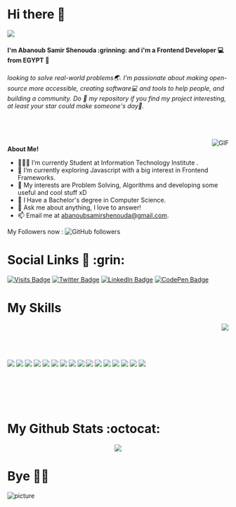 
<h1> Hi there 👋 </h1>
<img src="https://github.githubassets.com/images/modules/site/social-cards/github-social.png"/>
<h4>  I'm Abanoub Samir Shenouda  :grinning: and i'm a Frontend Developer 💻 from EGYPT 🐪<h3>
<h6>looking to solve real-world problems🌏. I'm passionate about making open-source more accessible, creating software💻 and tools to help people, and building a community. Do 🌟 my repository if you find my project interesting, at least your star could make someone's day🙏.</h4>

  </br>
  </br>

  <img align="right" alt="GIF" src="https://i.pinimg.com/originals/e4/26/70/e426702edf874b181aced1e2fa5c6cde.gif" />

**About Me!**

- 👨🏽‍💻 I’m currently Student at Information Technology Institute .
- 🌱 I’m currently exploring Javascript with a big interest in Frontend Frameworks. 
- 🤔 My interests are Problem Solving, Algorithms and developing some useful and cool stuff xD
- 💼 I Have a Bachelor's degree in Computer Science.
- 💬 Ask me about anything, I love to answer!
- 📫 Email me at [abanoubsamirshenouda@gmail.com](mailto:zamran.butt.1@gmail.com).
  

My Followers now : <img alt="GitHub followers" src="https://img.shields.io/github/followers/abanoubsamir-28?label=My%20Followers&style=social">

  
  
<h1> Social Links 🔗 :grin: </h1>
  
[![Visits Badge](https://badges.pufler.dev/visits/abanoubsamir-28/abanoubsamir-28)](https:braydoncoyer.dev)
[![Twitter Badge](https://img.shields.io/badge/Twitter-Profile-informational?style=flat&logo=twitter&logoColor=white&color=1CA2F1)](https://twitter.com/abanoubsamaan98)
[![LinkedIn Badge](https://img.shields.io/badge/LinkedIn-Profile-informational?style=flat&logo=linkedin&logoColor=white&color=0D76A8)](https://www.linkedin.com/in/abanoubsamir98/)
[![CodePen Badge](https://img.shields.io/badge/CodePen-Profile-informational?style=flat&logo=codepen&logoColor=white&color=black)](https://codepen.io/abanoubsamir-28)

<h1>My Skills</h1>

<img align="right" src="https://github-readme-stats.vercel.app/api/top-langs/?username=abanoubsamir-28&count_private=true&theme=dracula">
  </br>
  </br>
    </br>
  </br>
  
![](https://img.shields.io/badge/Code-Angular-informational?style=flat&logo=angular&logoColor=white&color=4AB197)
![](https://img.shields.io/badge/Code-NgRx-informational?style=flat&logo=angular&logoColor=white&color=4AB197)
![](https://img.shields.io/badge/Code-React-informational?style=flat&logo=react&logoColor=white&color=4AB197)
![](https://img.shields.io/badge/Code-Redux-informational?style=flat&logo=Redux&logoColor=white&color=4AB197)
![](https://img.shields.io/badge/Code-JavaScript-informational?style=flat&logo=JavaScript&logoColor=white&color=4AB197)
![](https://img.shields.io/badge/Code-TypeScript-informational?style=flat&logo=TypeScript&logoColor=white&color=4AB197)
![](https://img.shields.io/badge/Style-CSS-informational?style=flat&logo=css3&logoColor=white&color=4AB197)
![](https://img.shields.io/badge/Style-Sass-informational?style=flat&logo=Sass&logoColor=white&color=4AB197)
![](https://img.shields.io/badge/Style-Bootstrap-informational?style=flat&logo=Bootstrap&logoColor=white&color=4AB197)
![](https://img.shields.io/badge/Style-MaterialUi-informational?style=flat&logo=Materialui&logoColor=white&color=4AB197)
![](https://img.shields.io/badge/Test-Jasmine-informational?style=flat&logo=Jasmine&logoColor=white&color=4AB197)
![](https://img.shields.io/badge/Tools-Netlify-informational?style=flat&logo=netlify&logoColor=white&color=4AB197)
![](https://img.shields.io/badge/Tools-AdobeXD-informational?style=flat&logo=Adobe-XD&logoColor=white&color=4AB197)
![](https://img.shields.io/badge/Tools-GitHub-informational?style=flat&logo=GitHub&logoColor=white&color=4AB197)
![](https://img.shields.io/badge/Tools-NPM-informational?style=flat&logo=npm&logoColor=white&color=4AB197)
![](https://img.shields.io/badge/Tools-Postman-informational?style=flat&logo=Postman&logoColor=white&color=4AB197)

  
   </br>
  </br>
    </br>
  </br>
  
  <h1>My Github Stats :octocat: </h1>
<p align="center">
  <img src="https://github-readme-stats.vercel.app/api?username=abanoubsamir-28&hide=stars&show_icons=true&theme=algolia&line_height=40&count_private=true&show_owner=true">  
</p>
<p align="center">
  <h1> Bye 🙋‍♂️</h1>
  
  ![picture](https://raw.githubusercontent.com/saadeghi/saadeghi/master/dino.gif)  
  
</p>

